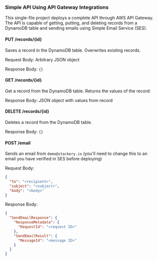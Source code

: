 ### Simple API Using API Gateway Integrations

This single-file project deploys a complete API through AWS API Gateway. The API is capable of getting, putting, and deleting records from a DynamoDB table and sending emails using Simple Email Service (SES).

#### PUT /records/{id}
Saves a record in the DynamoDB table. Overwrites existing records.

Request Body: Arbitrary JSON object

Response Body: `{}`

#### GET /records/{id}
Get a record from the DynamoDB table. Returns the values of the record:

Response Body: JSON object with values from record

#### DELETE /records/{id}
Deletes a record from the DynamoDB table.

Response Body: `{}`

#### POST /email
Sends an email from `demo@stackery.io` (you'll need to change this to an email you have verified in SES before deploying)

Request Body:
```JSON
{
  "to": "<recipient>",
  "subject": "<subject>",
  "body": "<body>"
}
```
Response Body:
```JSON
{
  "SendEmailResponse": {
    "ResponseMetadata": {
      "RequestId": "<request ID>"
    },
    "SendEmailResult": {
      "MessageId": "<message ID>"
    }
  }
}
```